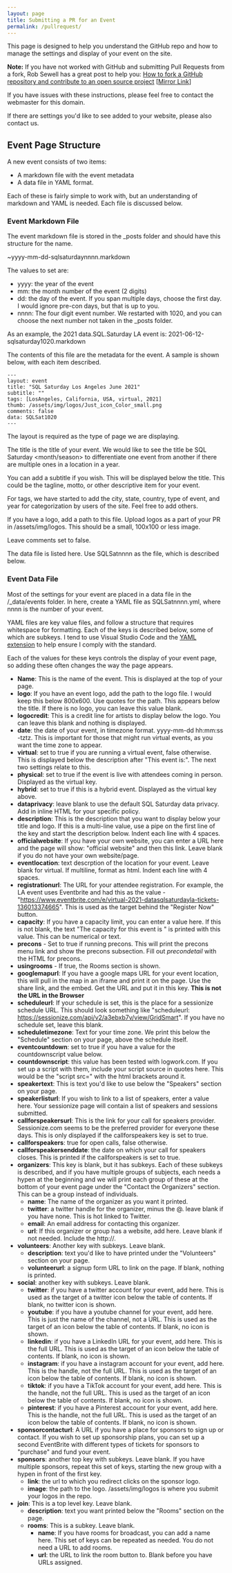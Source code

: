 ```yaml
---
layout: page
title: Submitting a PR for an Event
permalink: /pullrequest/
---
```


This page is designed to help you understand the GitHub repo and how to manage the settings and display of your event on the site.

**Note:** If you have not worked with GitHub and submitting Pull Requests from a fork, Rob Sewell has a great post to help you: [How to fork a GitHub repository and contribute to an open source project](https://blog.robsewell.com/blog/how-to-fork-a-github-repository-and-contribute-to-an-open-source-project/) [[Mirror Link](https://web.archive.org/web/20240412114152/https://blog.robsewell.com/blog/how-to-fork-a-github-repository-and-contribute-to-an-open-source-project/)]

If you have issues with these instructions, please feel free to contact the webmaster for this domain.

If there are settings you'd like to see added to your website, please also contact us.

## Event Page Structure

A new event consists of two items:
- A markdown file with the event metadata
- A data file in YAML format.

Each of these is fairly simple to work with, but an understanding of markdown and YAML is needed. Each file is discussed below.

### Event Markdown File

The event markdown file is stored in the _posts folder and should have this structure for the name.

~yyyy-mm-dd-sqlsaturdaynnnn.markdown

The values to set are:
- yyyy: the year of the event
- mm: the month number of the event (2 digits)
- dd: the day of the event. If you span multiple days, choose the first day. I would ignore pre-con days, but that is up to you.
- nnnn: The four digit event number. We restarted with 1020, and you can choose the next number not taken in the _posts folder.

As an example, the 2021 data.SQL.Saturday LA event is: 2021-06-12-sqlsaturday1020.markdown

The contents of this file are the metadata for the event. A sample is shown below, with each item described.

~~~~
---
layout: event
title: "SQL Saturday Los Angeles June 2021"
subtitle: ""
tags: [LosAngeles, California, USA, virtual, 2021]
thumb: /assets/img/logos/Just_icon_Color_small.png
comments: false
data: SQLSat1020
---
~~~~

The layout is required as the type of page we are displaying.

The title is the title of your event. We would like to see the title be SQL Saturday <location> <month/season> <year> to differentiate one event from another if there are multiple ones in a location in a year.

You can add a subtitle if you wish. This will be displayed below the title. This could be the tagline, motto, or other descriptive item for your event.

For tags, we have started to add the city, state, country, type of event, and year for categorization by users of the site. Feel free to add others.

If you have a logo, add a path to this file. Upload logos as a part of your PR in /assets/img/logos. This should be a small, 100x100 or less image.

Leave comments set to false.

The data file is listed here. Use SQLSatnnnn as the file, which is described below.

### Event Data File

Most of the settings for your event are placed in a data file in the /_data/events folder. In here, create a YAML file as SQLSatnnnn.yml, where nnnn is the number of your event.

YAML files are key value files, and follow a structure that requires whitespace for formatting. Each of the keys is described below, some of which are subkeys. I tend to use Visual Studio Code and the [YAML extension](https://marketplace.visualstudio.com/items?itemName=redhat.vscode-yaml) to help ensure I comply with the standard.

Each of the values for these keys controls the display of your event page, so adding these often changes the way the page appears.

- **Name**: This is the name of the event. This is displayed at the top of your page.
- **logo**: If you have an event logo, add the path to the logo file. I would keep this below 800x600. Use quotes for the path. This appears below the title. If there is no logo, you can leave this value blank.
- **logocredit**: This is a credit line for artists to display below the logo. You can leave this blank and nothing is displayed.
- **date**: the date of your event, in timezone format. yyyy-mm-dd hh:mm:ss -tztz. This is important for those that might run virtual events, as you want the time zone to appear.
- **virtual**: set to true if you are running a virtual event, false otherwise. This is displayed below the description after "This event is:". The next two settings relate to this.
-  **physical**: set to true if the event is live with attendees coming in person. Displayed as the virtual key.
- **hybrid**: set to true if this is a hybrid event. Displayed as the virtual key above.
- **dataprivacy**: leave blank to use the default SQL Saturday data privacy. Add in inline HTML for your specific policy.
- **description**: This is the description that you want to display below your title and logo. If this is a multi-line value, use a pipe on the first line of the key and start the description below. Indent each line with 4 spaces.
- **officialwebsite**: If you have your own website, you can enter a URL here and the page will show: "official website" and then this link. Leave blank if you do not have your own website/page.
- **eventlocation**: text descrption of the location for your event. Leave blank for virtual. If multiline, format as html. Indent each line with 4 spaces.
- **registrationurl**: The URL for your attendee registration. For example, the LA event uses Eventbrite and had this as the value - "https://www.eventbrite.com/e/virtual-2021-datasqlsaturdayla-tickets-136013374665". This is used as the target behind the "Register Now" button.
- **capacity**: If you have a capacity limit, you can enter a value here. If this is not blank, the text "The capacity for this event is " is printed with this value. This can be numerical or text.
- **precons** - Set to true if running precons. This will print the precons menu link and show the precons subsection. Fill out *precondetail* with the HTML for precons.
- **usingrooms** - If true, the Rooms section is shown.
- **googlemapurl**: If you have a google maps URL for your event location, this will pull in the map in an iframe and print it on the page. Use the share link, and the embed. Get the URL and put it in this key. **This is not the URL in the Browser**
- **scheduleurl**: If your schedule is set, this is the place for a sessionize schedule URL. This should look something like "scheduleurl: https://sessionize.com/api/v2/a3ebxb7v/view/GridSmart". If you have no schedule set, leave this blank.
- **scheduletimezone**: Text for your time zone. We print this below the "Schedule" section on your page, above the schedule itself.
- **eventcountdown**: set to true if you have a value for the countdownscript value below.
- **countdownscript**: this value has been tested with logwork.com. If you set up a script with them, include your script source in quotes here. This would be the "script src=" with the html brackets around it.
- **speakertext**: This is text you'd like to use below the "Speakers" section on your page.
- **speakerlisturl**: If you wish to link to a list of speakers, enter a value here. Your sessionize page will contain a list of speakers and sessions submitted.
- **callforspeakersurl**: This is the link for your call for speakers provider. Sessionize.com seems to be the preferred provider for everyone these days. This is only displayed if the callforspeakers key is set to true.
- **callforspeakers**: true for open calls, false otherwise.
- **callforspeakersenddate**: the date on which your call for speakers closes. This is printed if the callforspeakers is set to true.
- **organizers**: This key is blank, but it has subkeys. Each of these subkeys is described, and if you have multiple groups of subjects, each needs a hypen at the beginning and we will print each group of these at the bottom of your event page under the "Contact the Organizers" section. This can be a group instead of individuals.
  - **name**: The name of the organizer as you want it printed.
  - **twitter**: a twitter handle for the organizer, minus the @. leave blank if you have none. This is hot linked to Twitter. 
  - **email**: An email address for contacting this organizer.
  - **url**: If this organizer or group has a website, add here. Leave blank if not needed. Include the http://.
- **volunteers**: Another key with subkeys. Leave blank.
  - **description**: text you'd like to have printed under the "Volunteers" section on your page.
  - **volunteerurl**: a signup form URL to link on the page. If blank, nothing is printed.
- **social**: another key with subkeys. Leave blank.
  - **twitter**: if you have a twitter account for your event, add here. This is used as the target of a twitter icon below the table of contents. If blank, no twitter icon is shown.
  - **youtube**: if you have a youtube channel for your event, add here. This is just the name of the channel, not a URL. This is used as the target of an  icon below the table of contents. If blank, no icon is shown.
  - **linkedin**: if you have a LinkedIn URL for your event, add here. This is the full URL. This is used as the target of an icon below the table of contents. If blank, no icon is shown.
  - **instagram**: if you have a instagram account for your event, add here. This is the handle, not the full URL. This is used as the target of an icon below the table of contents. If blank, no icon is shown.
  - **tiktok**: if you have a TikTok account for your event, add here. This is the handle, not the full URL. This is used as the target of an icon below the table of contents. If blank, no icon is shown.
  - **pinterest**: if you have a Pinterest account for your event, add here. This is the handle, not the full URL. This is used as the target of an icon below the table of contents. If blank, no icon is shown.
- **sponsorcontacturl**: A URL if you have a place for sponsors to sign up or contact. If you wish to set up sponsorship plans, you can set up a second EventBrite with different types of tickets for sponsors to "purchase" and fund your event.
- **sponsors**: another top key with subkeys. Leave blank. If you have multiple sponsors, repeat this set of keys, starting the new group with a hypen in front of the first key.
  - **link**: the url to which you redirect clicks on the sponsor logo.
  - **image**: the path to the logo. /assets/img/logos is where you submit your logos in the repo.
- **join**: This is a top level key. Leave blank.
  - **description**: text you want printed below the "Rooms" section on the page.
  - **rooms**: This is a subkey. Leave blank. 
    - **name**: If you have rooms for broadcast, you can add a name here. This set of keys can be repeated as needed. You do not need a URL to add rooms.
    - **url**: the URL to link the room button to. Blank before you have URLs assigned.

